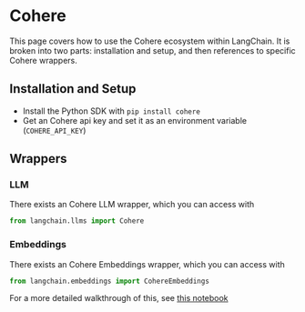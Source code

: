 # Cohere

This page covers how to use the Cohere ecosystem within LangChain.
It is broken into two parts: installation and setup, and then references to specific Cohere wrappers.

## Installation and Setup
- Install the Python SDK with `pip install cohere`
- Get an Cohere api key and set it as an environment variable (`COHERE_API_KEY`)

## Wrappers

### LLM

There exists an Cohere LLM wrapper, which you can access with 
```python
from langchain.llms import Cohere
```

### Embeddings

There exists an Cohere Embeddings wrapper, which you can access with 
```python
from langchain.embeddings import CohereEmbeddings
```
For a more detailed walkthrough of this, see [this notebook](../modules/models/text_embedding/examples/cohere.ipynb)
